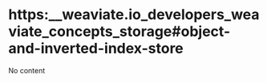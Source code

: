 # https:\_\_weaviate.io_developers_weaviate_concepts_storage#object-and-inverted-index-store

No content
